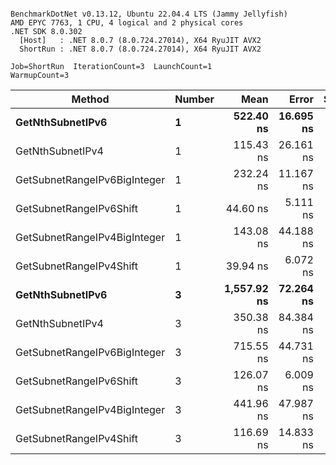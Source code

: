 ```

BenchmarkDotNet v0.13.12, Ubuntu 22.04.4 LTS (Jammy Jellyfish)
AMD EPYC 7763, 1 CPU, 4 logical and 2 physical cores
.NET SDK 8.0.302
  [Host]   : .NET 8.0.7 (8.0.724.27014), X64 RyuJIT AVX2
  ShortRun : .NET 8.0.7 (8.0.724.27014), X64 RyuJIT AVX2

Job=ShortRun  IterationCount=3  LaunchCount=1  
WarmupCount=3  

```
| Method                       | Number | Mean        | Error     | StdDev   | Min         | Max         | Gen0   | Allocated |
|----------------------------- |------- |------------:|----------:|---------:|------------:|------------:|-------:|----------:|
| **GetNthSubnetIPv6**             | **1**      |   **522.40 ns** | **16.695 ns** | **0.915 ns** |   **521.40 ns** |   **523.19 ns** | **0.0076** |     **696 B** |
| GetNthSubnetIPv4             | 1      |   115.43 ns | 26.161 ns | 1.434 ns |   114.51 ns |   117.08 ns | 0.0019 |     160 B |
| GetSubnetRangeIPv6BigInteger | 1      |   232.24 ns | 11.167 ns | 0.612 ns |   231.54 ns |   232.68 ns | 0.0050 |     432 B |
| GetSubnetRangeIPv6Shift      | 1      |    44.60 ns |  5.111 ns | 0.280 ns |    44.37 ns |    44.91 ns | 0.0019 |     160 B |
| GetSubnetRangeIPv4BigInteger | 1      |   143.08 ns | 44.188 ns | 2.422 ns |   141.62 ns |   145.87 ns | 0.0024 |     208 B |
| GetSubnetRangeIPv4Shift      | 1      |    39.94 ns |  6.072 ns | 0.333 ns |    39.61 ns |    40.28 ns | 0.0021 |     176 B |
| **GetNthSubnetIPv6**             | **3**      | **1,557.92 ns** | **72.264 ns** | **3.961 ns** | **1,554.61 ns** | **1,562.31 ns** | **0.0248** |    **2168 B** |
| GetNthSubnetIPv4             | 3      |   350.38 ns | 84.384 ns | 4.625 ns |   345.06 ns |   353.44 ns | 0.0057 |     480 B |
| GetSubnetRangeIPv6BigInteger | 3      |   715.55 ns | 44.731 ns | 2.452 ns |   713.51 ns |   718.27 ns | 0.0153 |    1296 B |
| GetSubnetRangeIPv6Shift      | 3      |   126.07 ns |  6.009 ns | 0.329 ns |   125.72 ns |   126.37 ns | 0.0057 |     480 B |
| GetSubnetRangeIPv4BigInteger | 3      |   441.96 ns | 47.987 ns | 2.630 ns |   439.31 ns |   444.57 ns | 0.0072 |     624 B |
| GetSubnetRangeIPv4Shift      | 3      |   116.69 ns | 14.833 ns | 0.813 ns |   115.76 ns |   117.22 ns | 0.0062 |     528 B |
